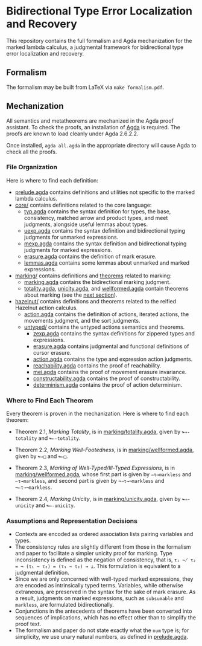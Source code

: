 # Bidirectional Type Error Localization and Recovery

This repository contains the full formalism and Agda mechanization for the marked lambda calculus, a
judgmental framework for bidirectional type error localization and recovery.

## Formalism

The formalism may be built from LaTeX via `make formalism.pdf`.

## Mechanization

All semantics and metatheorems are mechanized in the Agda proof assistant. To check the proofs, an
installation of [Agda](https://wiki.portal.chalmers.se/agda/pmwiki.php?n=Main.Download) is required.
The proofs are known to load cleanly under Agda 2.6.2.2.

Once installed, `agda all.agda` in the appropriate directory will cause Agda to check all the proofs.

### File Organization

Here is where to find each definition:

-   [prelude.agda](./prelude.agda) contains definitions and utilities not specific to the marked
    lambda calculus.
-   [core/](./core) contains definitions related to the core language:
    -   [typ.agda](./core/typ.agda) contains the syntax definition for types, the base,
        consistency, matched arrow and product types, and meet judgments, alongside useful lemmas
        about types.
    -   [uexp.agda](./core/uexp.agda) contains the syntax definition and bidirectional typing
        judgments for unmarked expressions.
    -   [mexp.agda](./core/mexp.agda) contains the syntax definition and bidirectional typing
        judgments for marked expressions.
    -   [erasure.agda](./core/erasure.agda) contains the definition of mark erasure.
    -   [lemmas.agda](./core/lemmas.agda) contains some lemmas about unmarked and marked
        expressions.
-   [marking/](./marking) contains definitions and [theorems](#where-to-find-each-theorem) related
    to marking:
    -   [marking.agda](./marking/marking.agda) contains the bidirectional marking judgment.
    -   [totality.agda](./marking/totality.agda), [unicity.agda](./marking/unicity.agda), and
        [wellformed.agda](./marking/wellformed.agda) contain theorems about marking (see the [next
        section](#where-to-find-each-theorem)).
-   [hazelnut/](./hazelnut) contains definitions and theorems related to the reified Hazelnut action
    calculus.
    -   [action.agda](./hazelnut/action.agda) contains the definition of actions, iterated actions,
        the movements judgment, and the sort judgments.
    -   [untyped/](./hazelnut/untyped) contains the untyped actions semantics and theorems.
        -   [zexp.agda](./hazelnut/untyped/zexp.agda) contains the syntax definitions for zippered
            types and expressions.
        -   [erasure.agda](./hazelnut/untyped/erasure.agda) contains judgmental and functional
            definitions of cursor erasure.
        -   [action.agda](./hazelnut/untyped/action.agda) contains the type and expression action
            judgments.
        -   [reachability.agda](./hazelnut/untyped/reachability.agda) contains the proof of
            reachability.
        -   [mei.agda](./hazelnut/untyped/mei.agda) contains the proof of movement
            erasure invariance.
        -   [constructability.agda](./hazelnut/untyped/constructability.agda) contains the proof of
            constructability.
        -   [determinism.agda](./hazelnut/untyped/determinism.agda) contains the proof of
            action determinism.

### Where to Find Each Theorem

Every theorem is proven in the mechanization. Here is where to find each theorem:

-   Theorem 2.1, *Marking Totality*, is in [marking/totality.agda](./marking/totality.agda), given
    by `↬⇒-totality` and `↬⇐-totality`.

-   Theorem 2.2, *Marking Well-Footedness*, is in
    [marking/wellformed.agda](./marking/wellformed.agda), given by `↬⇒□` and `↬⇐□`.

-   Theorem 2.3, *Marking of Well-Typed/Ill-Typed Expressions*, is in
    [marking/wellformed.agda](./marking/wellformed.agda), whose first part is given by `⇒τ→markless`
    and `⇐τ→markless`, and second part is given by `¬⇒τ→¬markless` and `¬⇐τ→¬markless`.

-   Theorem 2.4, *Marking Unicity*, is in [marking/unicity.agda](./marking/unicity.agda), given by
    `↬⇒-unicity` and `↬⇐-unicity`.

### Assumptions and Representation Decisions

-   Contexts are encoded as ordered association lists pairing variables and types.
-   The consistency rules are slightly different from those in the formalism and paper to facilitate
    a simpler unicity proof for marking. Type inconsistency is defined as the negation of
    consistency, that is, `τ₁ ~̸ τ₂ = ¬ (τ₁ ~ τ₂) = (τ₁ ~ τ₂) → ⊥`. This formulation is equivalent to
    a judgmental definition.
-   Since we are only concerned with well-typed marked expressions, they are encoded as
    intrinsically typed terms. Variables, while otherwise extraneous, are preserved in the syntax
    for the sake of mark erasure. As a result, judgments on marked expressions, such as `subsumable`
    and `markless`, are formulated bidirectionally.
-   Conjunctions in the antecedents of theorems have been converted into sequences of implications,
    which has no effect other than to simplify the proof text.
-   The formalism and paper do not state exactly what the `num` type is; for simplicity, we use
    unary natural numbers, as defined in [prelude.agda](./prelude.agda).
